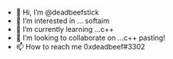 - 👋 Hi, I’m @deadbeefstick
- 👀 I’m interested in ... softaim
- 🌱 I’m currently learning ...c++
- 💞️ I’m looking to collaborate on ...c++ pasting!
- 📫 How to reach me 0xdeadbeef#3302

